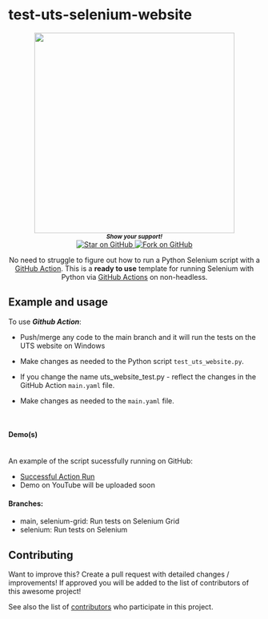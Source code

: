 # test-uts-selenium-website
<div align="center">
  <img height="400" src="https://i.imgur.com/s0CDqF5.png" />

   <br>
  <small> <b><i>Show your support!</i> </b></small>
  <br>
   <a href="https://github.com/MarketingPipeline/Python-Selenium-Action">
    <img title="Star on GitHub" src="https://img.shields.io/github/stars/MarketingPipeline/Python-Selenium-Action.svg?style=social&label=Star">
  </a>
  <a href="https://github.com/MarketingPipeline/Python-Selenium-Action/fork">
    <img title="Fork on GitHub" src="https://img.shields.io/github/forks/MarketingPipeline/Python-Selenium-Action.svg?style=social&label=Fork">
  </a>
   </p>  
 
 


   
 
No need to struggle to figure out how to run a Python Selenium script with a  [GitHub Action](https://github.com/features/actions). 
  This is a <b>ready to use</b> template for running Selenium with Python via [GitHub Actions](https://github.com/features/actions) on non-headless. <br> 
</div>



## Example and usage


To use <b><i>Github Action</b></i>:

- Push/merge any code to the main branch and it will run the tests on the UTS website on Windows

- Make changes as needed to the Python script <code>test_uts_website.py</code>. 

- If you change the name uts_website_test.py - reflect the changes in the GitHub Action <code>main.yaml</code> file. 

- Make changes as needed to the <code>main.yaml</code> file.


<br>

#### Demo(s) 


<br> 
An example of the script sucessfully running on GitHub:
<br>


- [Successful Action Run](https://github.com/Jeffrey-Chung/test-uts-selenium-website/actions/runs/4320123273)
- Demo on YouTube will be uploaded soon


#### Branches:
- main, selenium-grid: Run tests on Selenium Grid
- selenium: Run tests on Selenium
  
## Contributing

Want to improve this? Create a pull request with detailed changes / improvements! If approved you will be added to the list of contributors of this awesome project!



See also the list of
[contributors](https://github.com/Jeffrey-Chung/test-uts-selenium-website/graphs/contributors) who
participate in this project.


